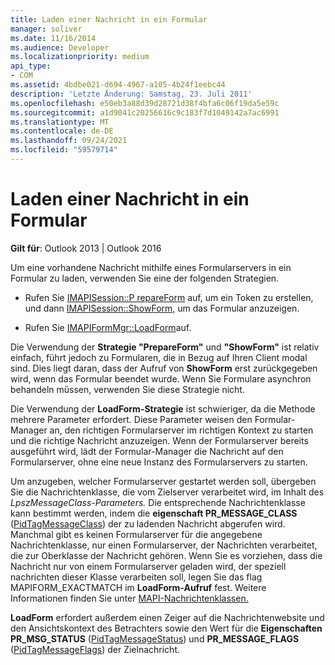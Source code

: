```yaml
---
title: Laden einer Nachricht in ein Formular
manager: soliver
ms.date: 11/16/2014
ms.audience: Developer
ms.localizationpriority: medium
api_type:
- COM
ms.assetid: 4bdbe021-d694-4967-a105-4b24f1eebc44
description: 'Letzte Änderung: Samstag, 23. Juli 2011'
ms.openlocfilehash: e50eb3a88d39d28721d38f4bfa6c06f19da5e59c
ms.sourcegitcommit: a1d9041c20256616c9c183f7d1049142a7ac6991
ms.translationtype: MT
ms.contentlocale: de-DE
ms.lasthandoff: 09/24/2021
ms.locfileid: "59579714"
---
```

# <a name="loading-a-message-into-a-form"></a>Laden einer Nachricht in ein Formular

  
  
**Gilt für**: Outlook 2013 | Outlook 2016 
  
Um eine vorhandene Nachricht mithilfe eines Formularservers in ein Formular zu laden, verwenden Sie eine der folgenden Strategien.
  
- Rufen Sie [IMAPISession::P repareForm](imapisession-prepareform.md) auf, um ein Token zu erstellen, und dann [IMAPISession::ShowForm,](imapisession-showform.md) um das Formular anzuzeigen. 
    
- Rufen Sie [IMAPIFormMgr::LoadForm](imapiformmgr-loadform.md)auf. 
    
Die Verwendung der **Strategie "PrepareForm"** und **"ShowForm"** ist relativ einfach, führt jedoch zu Formularen, die in Bezug auf Ihren Client modal sind. Dies liegt daran, dass der Aufruf von **ShowForm** erst zurückgegeben wird, wenn das Formular beendet wurde. Wenn Sie Formulare asynchron behandeln müssen, verwenden Sie diese Strategie nicht. 
  
Die Verwendung der **LoadForm-Strategie** ist schwieriger, da die Methode mehrere Parameter erfordert. Diese Parameter weisen den Formular-Manager an, den richtigen Formularserver im richtigen Kontext zu starten und die richtige Nachricht anzuzeigen. Wenn der Formularserver bereits ausgeführt wird, lädt der Formular-Manager die Nachricht auf den Formularserver, ohne eine neue Instanz des Formularservers zu starten. 
  
Um anzugeben, welcher Formularserver gestartet werden soll, übergeben Sie die Nachrichtenklasse, die vom Zielserver verarbeitet wird, im Inhalt des _LpszMessageClass-Parameters._ Die entsprechende Nachrichtenklasse kann bestimmt werden, indem die **eigenschaft PR_MESSAGE_CLASS** ([PidTagMessageClass](pidtagmessageclass-canonical-property.md)) der zu ladenden Nachricht abgerufen wird. Manchmal gibt es keinen Formularserver für die angegebene Nachrichtenklasse, nur einen Formularserver, der Nachrichten verarbeitet, die zur Oberklasse der Nachricht gehören. Wenn Sie es vorziehen, dass die Nachricht nur von einem Formularserver geladen wird, der speziell nachrichten dieser Klasse verarbeiten soll, legen Sie das flag MAPIFORM_EXACTMATCH im **LoadForm-Aufruf** fest. Weitere Informationen finden Sie unter [MAPI-Nachrichtenklassen.](mapi-message-classes.md)
  
 **LoadForm** erfordert außerdem einen Zeiger auf die Nachrichtenwebsite und den Ansichtskontext des Betrachters sowie den Wert für die **Eigenschaften PR_MSG_STATUS** ([PidTagMessageStatus](pidtagmessagestatus-canonical-property.md)) und **PR_MESSAGE_FLAGS** ([PidTagMessageFlags](pidtagmessageflags-canonical-property.md)) der Zielnachricht.
  


